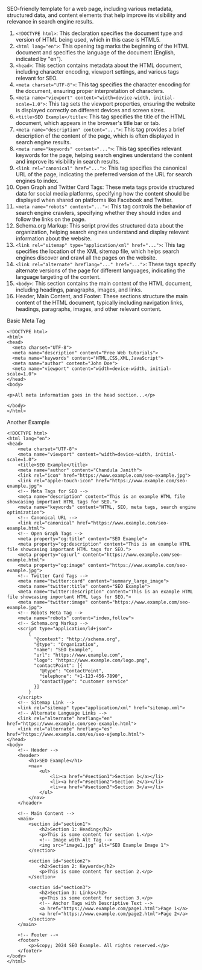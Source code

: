 SEO-friendly template for a web page, including various metadata, structured data, and content elements that help improve its visibility and relevance in search engine results.

1. `<!DOCTYPE html>`: This declaration specifies the document type and version of HTML being used, which in this case is HTML5.
2. `<html lang="en">`: This opening tag marks the beginning of the HTML document and specifies the language of the document (English, indicated by "en").
3. `<head>`: This section contains metadata about the HTML document, including character encoding, viewport settings, and various tags relevant for SEO.
4. `<meta charset="UTF-8">`: This tag specifies the character encoding for the document, ensuring proper interpretation of characters.
5. `<meta name="viewport" content="width=device-width, initial-scale=1.0">`: This tag sets the viewport properties, ensuring the website is displayed correctly on different devices and screen sizes.
6. `<title>SEO Example</title>`: This tag specifies the title of the HTML document, which appears in the browser's title bar or tab.
7. `<meta name="description" content="...">`: This tag provides a brief description of the content of the page, which is often displayed in search engine results.
8. `<meta name="keywords" content="...">`: This tag specifies relevant keywords for the page, helping search engines understand the content and improve its visibility in search results.
9. `<link rel="canonical" href="...">`: This tag specifies the canonical URL of the page, indicating the preferred version of the URL for search engines to index.
10. Open Graph and Twitter Card Tags: These meta tags provide structured data for social media platforms, specifying how the content should be displayed when shared on platforms like Facebook and Twitter.
11. `<meta name="robots" content="...">`: This tag controls the behavior of search engine crawlers, specifying whether they should index and follow the links on the page.
12. Schema.org Markup: This script provides structured data about the organization, helping search engines understand and display relevant information about the website.
13. `<link rel="sitemap" type="application/xml" href="...">`: This tag specifies the location of the XML sitemap file, which helps search engines discover and crawl all the pages on the website.
14. `<link rel="alternate" hreflang="..." href="...">`: These tags specify alternate versions of the page for different languages, indicating the language targeting of the content.
15. `<body>`: This section contains the main content of the HTML document, including headings, paragraphs, images, and links.
16. Header, Main Content, and Footer: These sections structure the main content of the HTML document, typically including navigation links, headings, paragraphs, images, and other relevant content.


Basic Meta Tag
```
<!DOCTYPE html>
<html>
<head>
  <meta charset="UTF-8">
  <meta name="description" content="Free Web tutorials">
  <meta name="keywords" content="HTML,CSS,XML,JavaScript">
  <meta name="author" content="John Doe">
  <meta name="viewport" content="width=device-width, initial-scale=1.0">
</head>
<body>

<p>All meta information goes in the head section...</p>

</body>
</html>
```

Another Example
```
<!DOCTYPE html>
<html lang="en">
<head>
    <meta charset="UTF-8">
    <meta name="viewport" content="width=device-width, initial-scale=1.0">
    <title>SEO Example</title>
    <meta name="author" content="Chandula Janith">
    <link rel="icon" href="https://www.example.com/seo-example.jpg">
    <link rel="apple-touch-icon" href="https://www.example.com/seo-example.jpg">
    <!-- Meta Tags for SEO -->
    <meta name="description" content="This is an example HTML file showcasing important HTML tags for SEO.">
    <meta name="keywords" content="HTML, SEO, meta tags, search engine optimization">
    <!-- Canonical URL -->
    <link rel="canonical" href="https://www.example.com/seo-example.html">
    <!-- Open Graph Tags -->
    <meta property="og:title" content="SEO Example">
    <meta property="og:description" content="This is an example HTML file showcasing important HTML tags for SEO.">
    <meta property="og:url" content="https://www.example.com/seo-example.html">
    <meta property="og:image" content="https://www.example.com/seo-example.jpg">
    <!-- Twitter Card Tags -->
    <meta name="twitter:card" content="summary_large_image">
    <meta name="twitter:title" content="SEO Example">
    <meta name="twitter:description" content="This is an example HTML file showcasing important HTML tags for SEO.">
    <meta name="twitter:image" content="https://www.example.com/seo-example.jpg">
    <!-- Robots Meta Tag -->
    <meta name="robots" content="index,follow">
    <!-- Schema.org Markup -->
    <script type="application/ld+json">
        {
          "@context": "http://schema.org",
          "@type": "Organization",
          "name": "SEO Example",
          "url": "https://www.example.com",
          "logo": "https://www.example.com/logo.png",
          "contactPoint": [{
            "@type": "ContactPoint",
            "telephone": "+1-123-456-7890",
            "contactType": "customer service"
          }]
        }
    </script>
    <!-- Sitemap Link -->
    <link rel="sitemap" type="application/xml" href="sitemap.xml">
    <!-- Alternate Language Links -->
    <link rel="alternate" hreflang="en" href="https://www.example.com/seo-example.html">
    <link rel="alternate" hreflang="es" href="https://www.example.com/es/seo-ejemplo.html">
</head>
<body>
    <!-- Header -->
    <header>
        <h1>SEO Example</h1>
        <nav>
            <ul>
                <li><a href="#section1">Section 1</a></li>
                <li><a href="#section2">Section 2</a></li>
                <li><a href="#section3">Section 3</a></li>
            </ul>
        </nav>
    </header>

    <!-- Main Content -->
    <main>
        <section id="section1">
            <h2>Section 1: Heading</h2>
            <p>This is some content for section 1.</p>
            <!-- Image with Alt Tag -->
            <img src="image1.jpg" alt="SEO Example Image 1">
        </section>

        <section id="section2">
            <h2>Section 2: Keywords</h2>
            <p>This is some content for section 2.</p>
        </section>

        <section id="section3">
            <h2>Section 3: Links</h2>
            <p>This is some content for section 3.</p>
            <!-- Anchor Tags with Descriptive Text -->
            <a href="https://www.example.com/page1.html">Page 1</a>
            <a href="https://www.example.com/page2.html">Page 2</a>
        </section>
    </main>

    <!-- Footer -->
    <footer>
        <p>&copy; 2024 SEO Example. All rights reserved.</p>
    </footer>
</body>
</html>

```

